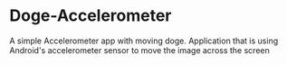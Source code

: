 # Doge-Accelerometer
A simple Accelerometer app with moving doge.
Application that is using Android's accelerometer sensor to move the image across the screen
